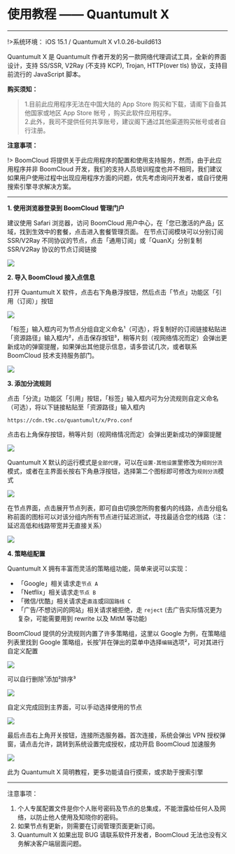 # 使用教程 —— Quantumult X

- - -

!>系统环境： iOS 15.1 / Quantumult X v1.0.26-build613


Quantumult X 是 Quantumult 作者开发的另一款网络代理调试工具，全新的界面设计，支持 SS/SSR, V2Ray (不支持 KCP), Trojan, HTTP(over tls) 协议，支持目前流行的 JavaScript 脚本。

**购买须知：**

>1.目前此应用程序无法在中国大陆的 App Store 购买和下载，请阁下自备其他国家或地区 App Store 帐号 ，购买此软件应用程序。  
2.此外，我司不提供任何共享账号，建议阁下通过其他渠道购买帐号或者自行注册。

**注意事项：**  

!> BoomCloud 将提供关于此应用程序的配置和使用支持服务，然而，由于此应用程序并非 BoomCloud 开发，我们的支持人员培训程度也并不相同，我们建议如果用户使用过程中出现应用程序方面的问题，优先考虑询问开发者，或自行使用搜索引擎寻求解决方案。

---

**1. 使用浏览器登录到 BoomCloud 管理门户**

建议使用 Safari 浏览器，访问 BoomCloud 用户中心，在「您已激活的产品」区域，找到生效中的套餐，点击进入套餐管理页面。 在节点订阅模块可以分别订阅 SSR/V2Ray 不同协议的节点，点击「通用订阅」或「QuanX」分别复制 SSR/V2Ray 协议的节点订阅链接

![](../img/win/2.png)

**2. 导入 BoomCloud 接入点信息**

打开 Quantumult X 软件，点击右下角悬浮按钮，然后点击「节点」功能区「引用（订阅）」按钮

![](../img/ios/quanx-0.PNG)

「标签」输入框内可为节点分组自定义命名¹（可选），将复制好的订阅链接粘贴进「资源路径」输入框内²，点击保存按钮³，稍等片刻（视网络情况而定）会弹出更新成功的弹窗提醒，如果弹出其他提示信息，请多尝试几次，或者联系 BoomCloud 技术支持服务部门。

![](../img/ios/quanx-1.PNG)

**3. 添加分流规则**

点击「分流」功能区「引用」按钮，「标签」输入框内可为分流规则自定义命名（可选），将以下链接粘贴至「资源路径」输入框内

`https://cdn.t9c.co/quantumult/x/Pro.conf`

点击右上角保存按钮，稍等片刻（视网络情况而定）会弹出更新成功的弹窗提醒

![](../img/ios/quanx-2.PNG)

Quantumult X 默认的运行模式是`全部代理`，可以在`设置-其他设置`里修改为`规则分流`模式，或者在主界面长按右下角悬浮按钮，选择第二个图标即可修改为`规则分流`模式

![](../img/ios/quanx-4.PNG)

在节点界面，点击展开节点列表，即可自由切换您所购套餐内的线路，点击分组名称前面的图标可以对该分组内所有节点进行延迟测试，寻找最适合您的线路（注：延迟高低和线路带宽并无直接关系）

![](../img/ios/quanx-3.PNG)

**4. 策略组配置**

Quantumult X 拥有丰富而灵活的策略组功能，简单来说可以实现：
- 「Google」相关请求走`节点 A`
- 「Netflix」相关请求走`节点 B`
- 「微信/优酷」相关请求走`直连`或`回国路线 C`
- 「广告/不想访问的网站」相关请求被拒绝，走 `reject` (去广告实际情况更为复杂，可能需要用到 rewrite 以及 MitM 等功能)

BoomCloud 提供的分流规则内置了许多策略组，这里以 Google 为例，在策略组列表里找到 Google 策略组，长按¹并在弹出的菜单中选择`编辑`选项²，可对其进行自定义配置

![](../img/ios/quanx-5.PNG)

可以自行删除¹添加²排序³

![](../img/ios/quanx-6.PNG)

自定义完成回到主界面，可以手动选择使用的节点

![](../img/ios/quanx-7.PNG)

最后点击右上角开关按钮，连接所选服务器。首次连接，系统会弹出 VPN 授权弹窗，请点击允许，跳转到系统设置完成授权，成功开启 BoomCloud 加速服务

![](../img/ios/quanx-8.PNG)


此为 Quantumult X 简明教程，更多功能请自行摸索，或求助于搜索引擎
- - -
注意事项：  
1. 个人专属配置文件是你个人账号密码及节点的总集成，不能泄露给任何人及网络，以防止他人使用及知晓你的密码。  
2. 如果节点有更新，则需要在订阅管理页面更新订阅。  
3. Quantumult X 如果出现 BUG 请联系软件开发者，BoomCloud 无法也没有义务解决客户端层面问题。
